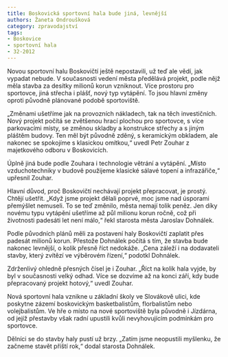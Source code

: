 ```yaml
---
title: Boskovická sportovní hala bude jiná, levnější
authors: Žaneta Ondroušková
category: zpravodajství
tags:
- Boskovice
- sportovní hala
- 32-2012
---
```


Novou sportovní halu Boskovičtí ještě nepostavili, už teď ale vědí, jak vypadat nebude. V současnosti vedení města předělává projekt, podle nějž měla stavba za desítky milionů korun vzniknout. Více prostoru pro sportovce, jiná střecha i plášť, nový typ vytápění. To jsou hlavní změny oproti původně plánované podobě sportoviště.

„Změnami ušetříme jak na provozních nákladech, tak na těch investičních. Nový projekt počítá se zvětšenou hrací plochou pro sportovce, s více parkovacími místy, se změnou skladby a konstrukce střechy a s jiným pláštěm budovy. Ten měl být původně zděný, s keramickým obkladem, ale nakonec se spokojíme s klasickou omítkou,“ uvedl Petr Zouhar z majetkového odboru v Boskovicích.

Úplně jiná bude podle Zouhara i technologie větrání a vytápění. „Místo vzduchotechniky v budově použijeme klasické sálavé topení a infrazářiče,“ upřesnil Zouhar.

Hlavní důvod, proč Boskovičtí nechávají projekt přepracovat, je prostý. Chtějí ušetřit. „Když jsme projekt dělali poprvé, moc jsme nad úsporami přemýšlet nemuseli. To se teď změnilo, města nemají tolik peněz. Jen díky novému typu vytápění ušetříme až půl milionu korun ročně, což při životnosti padesáti let není málo,“ řekl starosta města Jaroslav Dohnálek.

Podle původních plánů měli za postavení haly Boskovičtí zaplatit přes padesát milionů korun. Přestože Dohnálek počítá s tím, že stavba bude nakonec levnější, o kolik přesně říct nedokáže. „Cena záleží i na dodavateli stavby, který zvítězí ve výběrovém řízení,“ podotkl Dohnálek.

Zdrženlivý ohledně přesných čísel je i Zouhar. „Říct na kolik hala vyjde, by byl v současnosti velký odhad. Více se dozvíme až na konci září, kdy bude přepracovaný projekt hotový,“ uvedl Zouhar.

Nová sportovní hala vznikne u základní školy ve Slovákově ulici, kde poskytne zázemí boskovickým basketbalistům, florbalistům nebo volejbalistům. Ve hře o místo na nové sportoviště byla původně i Jízdárna, od jejíž přestavby však radní upustili kvůli nevyhovujícím podmínkám pro sportovce.

Dělníci se do stavby haly pustí už brzy. „Zatím jsme neopustili myšlenku, že začneme stavět příští rok,“ dodal starosta Dohnálek.